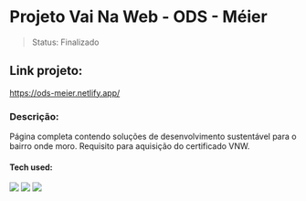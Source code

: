 # Projeto Vai Na Web - ODS - Méier

>Status: Finalizado

## Link projeto:

https://ods-meier.netlify.app/

### Descrição:

Página completa contendo soluções de desenvolvimento sustentável para o bairro onde moro. Requisito para aquisição do certificado VNW.

#### Tech used: 

<img src= "https://img.shields.io/badge/React-20232A?style=for-the-badge&logo=react&logoColor=61DAFB"/>
<img src= "https://img.shields.io/badge/styled--components-DB7093?style=for-the-badge&logo=styled-components&logoColor=white"/>
<img src= "https://img.shields.io/badge/CSS-239120?&style=for-the-badge&logo=css3&logoColor=white"/>
